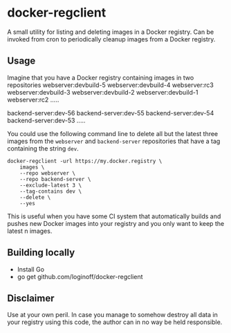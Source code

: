# docker-regclient

A small utility for listing and deleting images in a Docker registry.
Can be invoked from cron to periodically cleanup images from a Docker registry.

## Usage
Imagine that you have a Docker registry containing images in two repositories
webserver:devbuild-5
webserver:devbuild-4
webserver:rc3
webserver:devbuild-3
webserver:devbuild-2
webserver:devbuild-1
webserver:rc2
.....

backend-server:dev-56
backend-server:dev-55
backend-server:dev-54
backend-server:dev-53
.....

You could use the following command line to delete all but the latest three images from the `webserver` and `backend-server` repositories that have a tag containing the string `dev`.

```
docker-regclient -url https://my.docker.registry \
    images \
    --repo webserver \
    --repo backend-server \
    --exclude-latest 3 \
    --tag-contains dev \
    --delete \
    --yes
```

This is useful when you have some CI system that automatically builds and pushes new Docker images into your registry and you only want to keep the latest n images.

## Building locally
* Install Go
* go get github.com/loginoff/docker-regclient

## Disclaimer
Use at your own peril. In case you manage to somehow destroy all data in your registry using this code, the author can in no way be held responsible.
